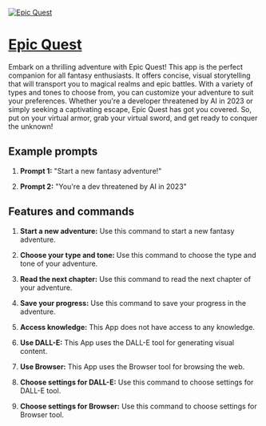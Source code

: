 [![Epic Quest](https://files.oaiusercontent.com/file-uoOfbw18m81Ru0SKxUOIVf3l?se=2123-10-18T10%3A02%3A47Z&sp=r&sv=2021-08-06&sr=b&rscc=max-age%3D31536000%2C%20immutable&rscd=attachment%3B%20filename%3D2f6b90a5-af25-493b-8509-d28e15176ee1.png&sig=hGo13pSchs6aV78nkx/U/E7oyCzyxlRFVGNaX9Ema7Q%3D)](https://chat.openai.com/g/g-CRB99fpK1-epic-quest)

# [Epic Quest](https://chat.openai.com/g/g-CRB99fpK1-epic-quest)

Embark on a thrilling adventure with Epic Quest! This app is the perfect companion for all fantasy enthusiasts. It offers concise, visual storytelling that will transport you to magical realms and epic battles. With a variety of types and tones to choose from, you can customize your adventure to suit your preferences. Whether you're a developer threatened by AI in 2023 or simply seeking a captivating escape, Epic Quest has got you covered. So, put on your virtual armor, grab your virtual sword, and get ready to conquer the unknown!

## Example prompts

1. **Prompt 1:** "Start a new fantasy adventure!"

2. **Prompt 2:** "You're a dev threatened by AI in 2023"

## Features and commands

1. **Start a new adventure:** Use this command to start a new fantasy adventure. 

2. **Choose your type and tone:** Use this command to choose the type and tone of your adventure.

3. **Read the next chapter:** Use this command to read the next chapter of your adventure.

4. **Save your progress:** Use this command to save your progress in the adventure.

5. **Access knowledge:** This App does not have access to any knowledge.

6. **Use DALL-E:** This App uses the DALL-E tool for generating visual content.

7. **Use Browser:** This App uses the Browser tool for browsing the web.

8. **Choose settings for DALL-E:** Use this command to choose settings for DALL-E tool.

9. **Choose settings for Browser:** Use this command to choose settings for Browser tool.